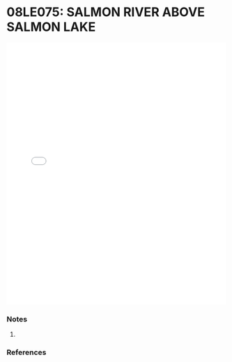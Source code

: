 # 08LE075: SALMON RIVER ABOVE SALMON LAKE

<iframe src="/_static/stations/08LE075_fdc.html" width="100%" height="600" frameborder="0"></iframe>

### Notes
1. 

### References

